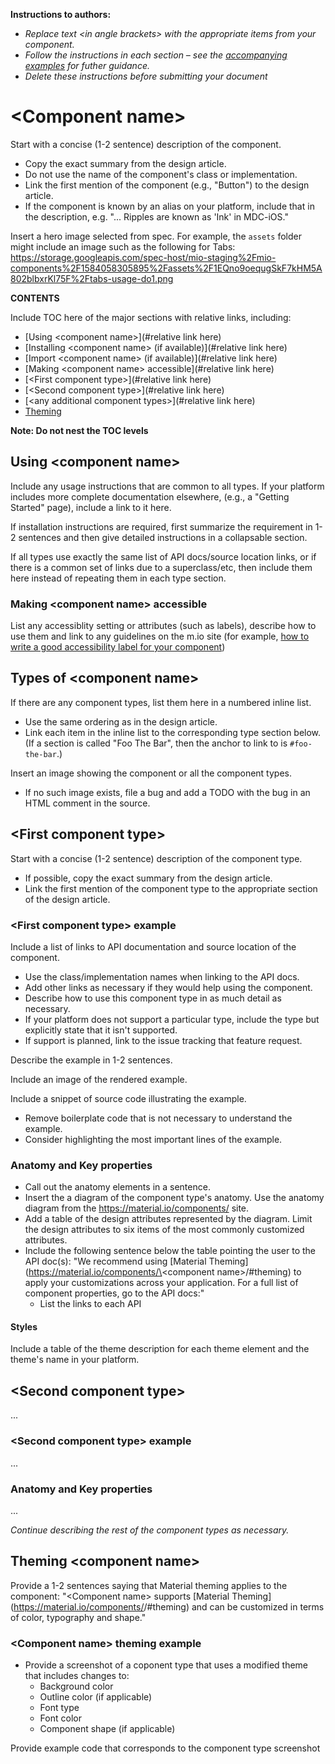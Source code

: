 <!--docs:
title: "Material <component>"
layout: detail
section: components
excerpt: "A customizable button <component> with updated visual styles."
iconId: 
path: /catalog/material-<component>/
-->

**Instructions to authors:**
* _Replace text \<in angle brackets\> with the appropriate items from your component._
* _Follow the instructions in each section &ndash; see the [accompanying examples](button-examples) for futher guidance._
* _Delete these instructions before submitting your document_

<!--  20191125 Todo:
* tables for attributes for each type
* (phase II) include anatomy section referencing the material.io/components
    * table referencing anatomy mapping to attributes (test this out per platform for naming that is consistent for all types)
    * try to include a single image from design that diagrams attributes
* What are the best ways to integrate component accessbility features into the template?
* What information do we need to provide the site team to update the components site?

-->
<!--start mio-exclude-->
# \<Component name\>

Start with a concise (1-2 sentence) description of the component.

* Copy the exact summary from the design article.
* Do not use the name of the component's class or implementation.
* Link the first mention of the component (e.g., "Button") to the design article.
* If the component is known by an alias on your platform, include that in the description, e.g. "... Ripples are known as 'Ink' in MDC-iOS."

Insert a hero image selected from spec. For example, the `assets` folder might include an image such as the following for Tabs:
    https://storage.googleapis.com/spec-host/mio-staging%2Fmio-components%2F1584058305895%2Fassets%2F1EQno9oequgSkF7kHM5A802blbxrKl75F%2Ftabs-usage-do1.png


**CONTENTS**

Include TOC here of the major sections with relative links, including:
* [Using \<component name\>](#relative link here)
* [Installing \<component name\> (if available)](#relative link here)
* [Import \<component name\> (if available)](#relative link here)
* [Making \<component name\> accessible](#relative link here)
* [\<First component type\>](#relative link here)
* [\<Second component type\>](#relative link here)
* [\<any additional component types\>](#relative link here)
* [Theming](#theming)

**Note: Do not nest the TOC levels**
<!--end mio-exclude-->
## Using \<component name\>

<!-- Include the following sentence:
   "Update your IDE and your Material Components library to the latest version if you are using Material Components for the first time."
-->


Include any usage instructions that are common to all types. If your platform includes more complete documentation elsewhere, (e.g., a "Getting Started" page), include a link to it here.

If installation instructions are required, first summarize the requirement in 1-2 sentences and then give detailed instructions in a collapsable section.

If all types use exactly the same list of API docs/source location links, or if there is a common set of links due to a superclass/etc, then include them here instead of repeating them in each type section.

### Making \<component name\> accessible

List any accessiblity setting or attributes (such as labels), describe how to use them and link to any guidelines on the m.io site (for example, [how to write a good accessibility label for your component](https://material.io/design/usability/accessibility.html#writing))

## Types of \<component name\>


If there are any component types, list them here in a numbered inline list.

* Use the same ordering as in the design article.
* Link each item in the inline list to the corresponding type section below. (If a section is called "Foo The Bar", then the anchor to link to is `#foo-the-bar`.)

Insert an image showing the component or all the component types.

* If no such image exists, file a bug and add a TODO with the bug in an HTML comment in the source.

## \<First component type\>

Start with a concise (1-2 sentence) description of the component type.
* If possible, copy the exact summary from the design article.
* Link the first mention of the component type to the appropriate section of the design article.

### \<First component type\> example
Include a list of links to API documentation and source location of the component.

* Use the class/implementation names when linking to the API docs.
* Add other links as necessary if they would help using the component.
* Describe how to use this component type in as much detail as necessary.
* If your platform does not support a particular type, include the type but explicitly state that it isn't supported.
* If support is planned, link to the issue tracking that feature request.



Describe the example in 1-2 sentences.

Include an image of the rendered example.

Include a snippet of source code illustrating the example.

* Remove boilerplate code that is not necessary to understand the example.
* Consider highlighting the most important lines of the example.
### Anatomy and Key properties

* Call out the anatomy elements in a sentence.
* Insert the a diagram of the component type's anatomy. Use the anatomy diagram from the https://material.io/components/ site.
* Add a table of the design attributes represented by the diagram. Limit the design attributes to six items of the most commonly customized attributes.
* Include the following sentence below the table pointing the user to the API doc(s):
    "We recommend using [Material Theming](https://material.io/components/\<component name\>/#theming) to apply your customizations across your application. For a full list of component properties, go to the API docs:"
    * List the links to each API

#### Styles

Include a table of the theme description for each theme element and the theme's name in your platform. 

## \<Second component type\>

...


### \<Second component type\> example

...


### Anatomy and Key properties

...


_Continue describing the rest of the component types as necessary._

## Theming \<component name\>

Provide a 1-2 sentences saying that Material theming applies to the component:
    "\<Component name\> supports [Material Theming](https://material.io/components/<component name>/#theming) and can be customized in terms of color, typography and shape."

### \<Component name\> theming example

* Provide a screenshot of a coponent type that uses a modified theme that includes changes to:
    * Background color
    * Outline color (if applicable)
    * Font type
    * Font color
    * Component shape (if applicable)


Provide example code that corresponds to the component type screenshot
